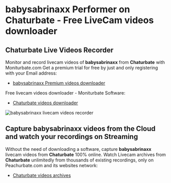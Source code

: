 # babysabrinaxx Performer on Chaturbate - Free LiveCam videos downloader

## Chaturbate Live Videos Recorder

Monitor and record livecam videos of **babysabrinaxx** from **Chaturbate** with Moniturbate.com
Get a premium trial for free by just and only registering with your Email address:
* [babysabrinaxx Premium videos downloader](https://moniturbate.com/request-demo-licence-key.html)

Free livecam videos downloader - Moniturbate Software:
* [Chaturbate videos downloader](https://moniturbate.com/moniturbate-download-software.html)

![babysabrinaxx livecam videos recorder](https://peachurnet.com/templates/moniturbate-software.png)


## Capture babysabrinaxx videos from the Cloud and watch your recordings on Streaming

Without the need of downloading a software, capture **babysabrinaxx** livecam videos from **Chaturbate** 100% online.
Watch Livecam archives from **Chaturbate** unlimitedly from thousands of existing recordings, only on Peachurbate.com and its websites network:
* [Chaturbate videos archives](https://peachurnet.com/)